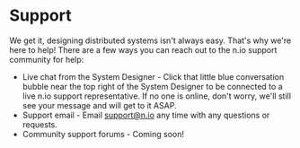 # Support

We get it, designing distributed systems isn't always easy. That's why we're here to help! There are a few ways you can reach out to the n.io support community for help:

* Live chat from the System Designer - Click that little blue conversation bubble near the top right of the System Designer to be connected to a live n.io support representative. If no one is online, don't worry, we'll still see your message and will get to it ASAP.
* Support email - Email [support@n.io](mailto:support@n.io) any time with any questions or requests.
* Community support forums - Coming soon!
